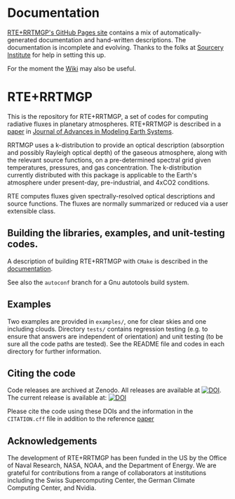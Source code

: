 # Documentation

[RTE+RRTMGP's GitHub Pages site](https://earth-system-radiation.github.io/rte-rrtmgp/) contains
a mix of automatically-generated documentation and hand-written descriptions. The documentation is
incomplete and evolving. Thanks to the folks at [Sourcery Institute](https://www.sourceryinstitute.org)
for help in setting this up.

For the moment the [Wiki](https://github.com/earth-system-radiation/rte-rrtmgp/wiki) may also be useful.

# RTE+RRTMGP

This is the repository for RTE+RRTMGP, a set of codes for computing radiative fluxes in planetary atmospheres. RTE+RRTMGP is described in a [paper](https://doi.org/10.1029/2019MS001621) in [Journal of Advances in Modeling Earth Systems](http://james.agu.org).

RRTMGP uses a k-distribution to provide an optical description (absorption and possibly Rayleigh optical depth) of the gaseous atmosphere, along with the relevant source functions, on a pre-determined spectral grid given temperatures, pressures, and gas concentration. The k-distribution currently distributed with this package is applicable to the Earth's atmosphere under present-day, pre-industrial, and 4xCO2 conditions.

RTE computes fluxes given spectrally-resolved optical descriptions and source functions. The fluxes are normally summarized or reduced via a user extensible class.

## Building the libraries, examples, and unit-testing codes.

A description of building RTE+RRTMGP with `CMake` is described in the [documentation](https://earth-system-radiation.github.io/rte-rrtmgp/how-tos/).

See also the `autoconf` branch for a Gnu autotools build system.

## Examples

Two examples are provided in `examples/`, one for clear skies and one including clouds. Directory `tests/` contains regression testing (e.g. to ensure that answers are independent of orientation) and unit testing (to be sure all the code paths are tested). See the README file and codes in each directory for further information.

## Citing the code

Code releases are archived at Zenodo. All releases are available at
[![DOI](https://zenodo.org/badge/DOI/10.5281/zenodo.3403172.svg)](https://doi.org/10.5281/zenodo.3403172).
The current release is available at: [![DOI](https://zenodo.org/badge/DOI/10.5281/zenodo.7521518.svg)](https://doi.org/10.5281/zenodo.10211873)

Please cite the code using these DOIs and the information in the `CITATION.cff` file in addition to the reference [paper](https://doi.org/10.1029/2019MS001621)

## Acknowledgements

The development of RTE+RRTMGP has been funded in the US by the Office of Naval Research, NASA, NOAA, and the Department of Energy. We
are grateful for contributions from a range of collaborators at institutions including the Swiss Supercomputing Center,
the German Climate Computing Center, and Nvidia.
